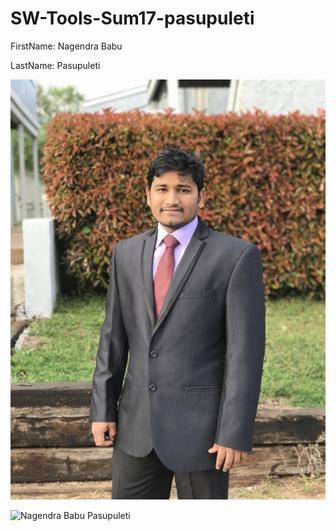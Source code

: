 # SW-Tools-Sum17-pasupuleti

FirstName: Nagendra Babu  

LastName: Pasupuleti 

![Nagendra Babu Pasupuleti](my.jpg)

![Nagendra Babu Pasupuleti](http://i63.tinypic.com/von6ae.jpg)


